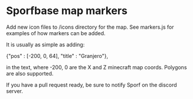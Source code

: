 # Sporfbase map markers

Add new icon files to /icons directory for the map. See markers.js for examples of how markers can be added.

It is usually as simple as adding:

{"pos" : [-200, 0, 64], "title" : "Granjero"},

in the text, where -200, 0 are the X and Z minecraft map coords. Polygons are also supported.

If you have a pull request ready, be sure to notify Sporf on the discord server.
